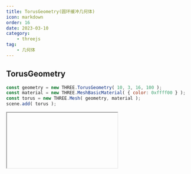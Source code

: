 ```yaml
---
title: TorusGeometry(圆环缓冲几何体)
icon: markdown
order: 16
date: 2023-03-10
category:
    - threejs
tag:
    - 几何体
---
```


## TorusGeometry

```js
const geometry = new THREE.TorusGeometry( 10, 3, 16, 100 );
const material = new THREE.MeshBasicMaterial( { color: 0xffff00 } );
const torus = new THREE.Mesh( geometry, material );
scene.add( torus );
```

<IFrame url="https://luotainxu-demo.netlify.app/#/threejs/geometry/torusGeometry"/>

## 构造器

### radius : Float

环面的半径，从环面的中心到管道横截面的中心。默认值是1

### tube : Float

管道的半径，默认值为0.4

### radialSegments : Integer

管道横截面的分段数，默认值为12

### tubularSegments : Integer

管道的分段数，默认值为48

### arc : Float

圆环的圆心角（单位是弧度），默认值为Math.PI * 2

## 属性

共有属性请参见其基类[BufferGeometry](/threejs/几何体/BufferGeometry.md)

### .parameters

一个包含着构造函数中每个参数的对象。在对象实例化之后，对该属性的任何修改都不会改变这个几何体

## 方法

共有方法请参见其基类[BufferGeometry](/threejs/几何体/BufferGeometry.md)
